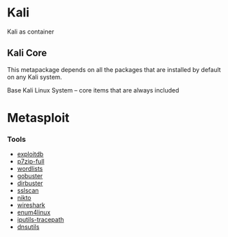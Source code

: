 # Kali

Kali as container


## Kali Core

This metapackage depends on all the packages that are installed by default on any Kali system.

Base Kali Linux System – core items that are always included

# Metasploit     

### Tools

- [exploitdb](https://github.com/offensive-security/exploitdb)
- [p7zip-full](https://packages.debian.org/sid/p7zip-full,)
- [wordlists](https://www.kali.org/tools/wordlists/)
- [gobuster](https://www.kali.org/tools/gobuster/) 
- [dirbuster](https://www.kali.org/tools/dirbuster/) 
- [sslscan](https://www.kali.org/tools/sslscan/) 
- [nikto](https://www.kali.org/tools/nikto/)  
- [wireshark](https://www.kali.org/tools/wireshark/)
- [enum4linux](https://www.kali.org/tools/enum4linux/)   
- [iputils-tracepath](https://packages.debian.org/sid/iputils-tracepath)
- [dnsutils](https://packages.debian.org/buster/dnsutils)

